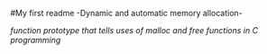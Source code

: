 #My first readme
-Dynamic and automatic memory allocation-

*function prototype that tells uses of malloc and free functions in C programming*
